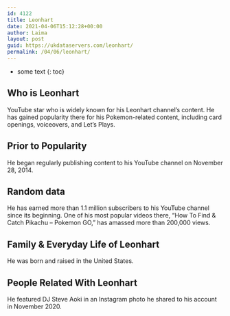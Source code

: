 ```yaml
---
id: 4122
title: Leonhart
date: 2021-04-06T15:12:28+00:00
author: Laima
layout: post
guid: https://ukdataservers.com/leonhart/
permalink: /04/06/leonhart/
---
```


* some text
{: toc}


## Who is Leonhart
                  
                  
                  
YouTube star who is widely known for his Leonhart channel&#8217;s content. He has gained popularity there for his Pokemon-related content, including card openings, voiceovers, and Let&#8217;s Plays.
                  
              
            
              
            
                
                
                
## Prior to Popularity
                  
                  
                  
He began regularly publishing content to his YouTube channel on November 28, 2014.
                  
              
            
              
            
                
                
                
## Random data
                  
                  
                  
He has earned more than 1.1 million subscribers to his YouTube channel since its beginning. One of his most popular videos there, &#8220;How To Find & Catch Pikachu &#8211; Pokemon GO,&#8221; has amassed more than 200,000 views.
                  
              
            
              
            
                
                
                
## Family & Everyday Life of Leonhart
                  
                  
                  
He was born and raised in the United States.
                  
              
            
              
            
                
                
                
## People Related With Leonhart
                  
                  
                  
He featured DJ Steve Aoki in an Instagram photo he shared to his account in November 2020.
                  
              
            
              
            
                
              
            
              
              
            
            
              
            
          
          
          